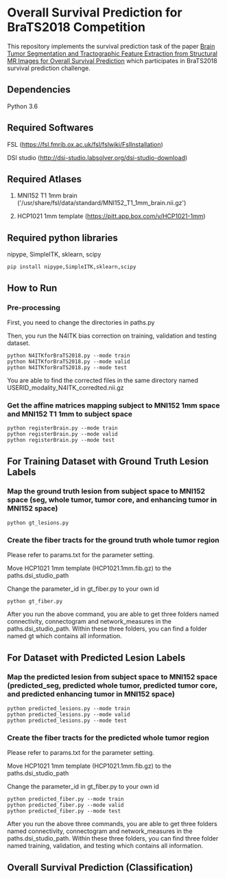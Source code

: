 # Overall Survival Prediction for BraTS2018 Competition
This repository implements the survival prediction task of the paper [Brain Tumor Segmentation and Tractographic Feature Extraction from Structural MR Images for Overall Survival Prediction](https://www.researchgate.net/publication/326549702_Brain_Tumor_Segmentation_and_Tractographic_Feature_Extraction_from_Structural_MR_Images_for_Overall_Survival_Prediction) which participates in BraTS2018 survival prediction challenge.

## Dependencies

Python 3.6

## Required Softwares

FSL (https://fsl.fmrib.ox.ac.uk/fsl/fslwiki/FslInstallation)

DSI studio (http://dsi-studio.labsolver.org/dsi-studio-download)

## Required Atlases

1. MNI152 T1 1mm brain ('/usr/share/fsl/data/standard/MNI152_T1_1mm_brain.nii.gz')

2. HCP1021 1mm template (https://pitt.app.box.com/v/HCP1021-1mm)

## Required python libraries

nipype, SimpleITK, sklearn, scipy

```
pip install nipype,SimpleITK,sklearn,scipy
```
## How to Run

### Pre-processing
First, you need to change the directories in paths.py

Then, you run the N4ITK bias correction on training, validation and testing dataset.
```
python N4ITKforBraTS2018.py --mode train
python N4ITKforBraTS2018.py --mode valid
python N4ITKforBraTS2018.py --mode test
```
You are able to find the corrected files in the same directory named USERID_modality_N4ITK_corredted.nii.gz

### Get the affine matrices mapping subject to MNI152 1mm space and MNI152 T1 1mm to subject space

```
python registerBrain.py --mode train
python registerBrain.py --mode valid
python registerBrain.py --mode test
```

## For Training Dataset with Ground Truth Lesion Labels

### Map the ground truth lesion from subject space to MNI152 space (seg, whole tumor, tumor core, and enhancing tumor in MNI152 space)

```
python gt_lesions.py
```
### Create the fiber tracts for the ground truth whole tumor region

Please refer to params.txt for the parameter setting.

Move HCP1021 1mm template (HCP1021.1mm.fib.gz) to the paths.dsi_studio_path

Change the parameter_id in gt_fiber.py to your own id

```
python gt_fiber.py
```
After you run the above command, you are able to get three folders named connectivity, connectogram and network_measures in the paths.dsi_studio_path. Within these three folders, you can find a folder named gt which contains all information.


## For Dataset with Predicted Lesion Labels

### Map the predicted lesion from subject space to MNI152 space (predicted_seg, predicted whole tumor, predicted tumor core, and predicted enhancing tumor in MNI152 space)

```
python predicted_lesions.py --mode train
python predicted_lesions.py --mode valid
python predicted_lesions.py --mode test
```

### Create the fiber tracts for the predicted whole tumor region

Please refer to params.txt for the parameter setting.

Move HCP1021 1mm template (HCP1021.1mm.fib.gz) to the paths.dsi_studio_path

Change the parameter_id in gt_fiber.py to your own id

```
python predicted_fiber.py --mode train
python predicted_fiber.py --mode valid
python predicted_fiber.py --mode test
```
After you run the above three commands, you are able to get three folders named connectivity, connectogram and network_measures in the paths.dsi_studio_path. Within these three folders, you can find three folder named training, validation, and testing which contains all information.

## Overall Survival Prediction (Classification)

